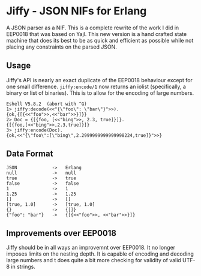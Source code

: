 Jiffy - JSON NIFs for Erlang
============================

A JSON parser as a NIF. This is a complete rewrite of the work I did
in EEP0018 that was based on Yajl. This new version is a hand crafted
state machine that does its best to be as quick and efficient as
possible while not placing any constraints on the parsed JSON.

Usage
-----

Jiffy's API is nearly an exact duplicate of the EEP0018 behaviour
except for one small difference. `jiffy:encode/1` now returns an
iolist (specifically, a binary or list of binaries). This is to
allow for the encoding of large numbers.


    Eshell V5.8.2  (abort with ^G)
    1> jiffy:decode(<<"{\"foo\": \"bar\"}">>).
    {ok,{[{<<"foo">>,<<"bar">>}]}}
    2> Doc = {[{foo, [<<"bing">>, 2.3, true]}]}.
    {[{foo,[<<"bing">>,2.3,true]}]}
    3> jiffy:encode(Doc).
    {ok,<<"{\"foo\":[\"bing\",2.2999999999999998224,true]}">>}


Data Format
-----------

    JSON             ->   Erlang
    null             ->   null
    true             ->   true
    false            ->   false
    1                ->   1
    1.25             ->   1.25
    []               ->   []
    [true, 1.0]      ->   [true, 1.0]
    {}               ->   {[]}
    {"foo": "bar"}   ->   {[{<<"foo">>, <<"bar">>}]}

Improvements over EEP0018
-------------------------

Jiffy should be in all ways an improvemnt over EEP0018. It no longer
imposes limits on the nesting depth. It is capable of encoding and
decoding large numbers and t does quite a bit more checking for validity
of valid UTF-8 in strings.

